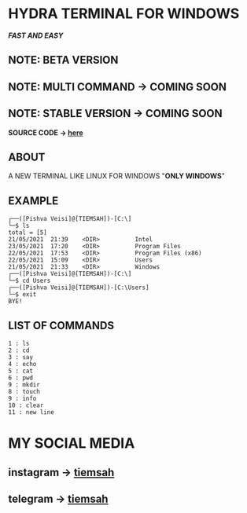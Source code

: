 # HYDRA TERMINAL FOR WINDOWS
**_FAST AND EASY_**

## NOTE: BETA VERSION ##
## NOTE: MULTI COMMAND -> COMING SOON ##
## NOTE: STABLE VERSION -> COMING SOON ##

__SOURCE CODE -> [here](hydra.py)__

## ABOUT
A NEW TERMINAL LIKE LINUX FOR WINDOWS "__ONLY WINDOWS__"

## EXAMPLE

````
┌──([Pishva Veisi]@[TIEMSAH])-[C:\]
└─$ ls
total = [5]
21/05/2021  21:39    <DIR>          Intel
23/05/2021  17:20    <DIR>          Program Files
22/05/2021  17:53    <DIR>          Program Files (x86)
22/05/2021  15:09    <DIR>          Users
21/05/2021  21:33    <DIR>          Windows
┌──([Pishva Veisi]@[TIEMSAH])-[C:\]
└─$ cd Users
┌──([Pishva Veisi]@[TIEMSAH])-[C:\Users]
└─$ exit
BYE!
````

## LIST OF COMMANDS ##
````
1 : ls
2 : cd
3 : say
4 : echo
5 : cat
6 : pwd
9 : mkdir
8 : touch
9 : info
10 : clear
11 : new line
````
# MY SOCIAL MEDIA
## instagram -> [tiemsah](https://instagram.com/tiemsah)
## telegram -> [tiemsah](https://t.me/tiemsah)
